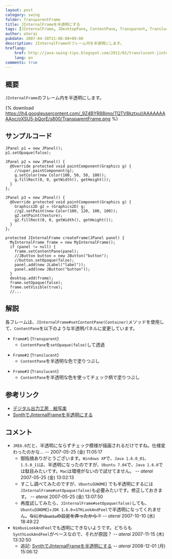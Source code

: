 ```yaml
---
layout: post
category: swing
folder: TransparentFrame
title: JInternalFrameを半透明にする
tags: [JInternalFrame, JDesktopPane, ContentPane, Transparent, Translucent]
author: aterai
pubdate: 2007-04-30T21:08:08+09:00
description: JInternalFrameのフレーム内を半透明にします。
hreflang:
    href: http://java-swing-tips.blogspot.com/2011/02/translucent-jinternalframe-nimbus.html
    lang: en
comments: true
---
```

## 概要
`JInternalFrame`のフレーム内を半透明にします。

{% download https://lh4.googleusercontent.com/_9Z4BYR88imo/TQTV8kztxuI/AAAAAAAAAoc/oXSU5-bQorE/s800/TransparentFrame.png %}

## サンプルコード
<pre class="prettyprint"><code>JPanel p1 = new JPanel();
p1.setOpaque(false);

JPanel p2 = new JPanel() {
  @Override protected void paintComponent(Graphics g) {
    //super.paintComponent(g);
    g.setColor(new Color(100, 50, 50, 100));
    g.fillRect(0, 0, getWidth(), getHeight());
  }
};

JPanel p3 = new JPanel() {
  @Override protected void paintComponent(Graphics g) {
    Graphics2D g2 = (Graphics2D) g;
    //g2.setPaint(new Color(100, 120, 100, 100));
    g2.setPaint(texture);
    g2.fillRect(0, 0, getWidth(), getHeight());
  }
};

protected JInternalFrame createFrame(JPanel panel) {
  MyInternalFrame frame = new MyInternalFrame();
  if (panel != null) {
    frame.setContentPane(panel);
    //JButton button = new JButton("button");
    //button.setOpaque(false);
    panel.add(new JLabel("label"));
    panel.add(new JButton("button"));
  }
  desktop.add(frame);
  frame.setOpaque(false);
  frame.setVisible(true);
  //...
</code></pre>

## 解説
各フレームは、`JInternalFrame#setContentPane(Container)`メソッドを使用して、`ContentPane`を以下のような半透明パネルに変更しています。

- `Frame#1` (`Transparent`)
    - `ContentPane`を`setOpaque(false)`して透過

<!-- dummy comment line for breaking list -->

- `Frame#2` (`Translucent`)
    - `ContentPane`を半透明な色で塗りつぶし

<!-- dummy comment line for breaking list -->

- `Frame#3` (`Translucent`)
    - `ContentPane`を半透明な色を使ってチェック柄で塗りつぶし

<!-- dummy comment line for breaking list -->

## 参考リンク
- [デジタル出力工房　絵写楽](http://www.bekkoame.ne.jp/~bootan/free2.html)
- [SynthでJInternalFrameを半透明にする](http://ateraimemo.com/Swing/TranslucentFrame.html)

<!-- dummy comment line for breaking list -->

## コメント
- `JRE6.0`だと、半透明にならずチェック模様が描画されるだけですね。仕様変わったのかな… --  2007-05-25 (金) 11:05:17
    - 御指摘ありがとうございます。`Windows XP`で、`Java 1.6.0_01`、`1.5.0_11`は、半透明になったのですが、`Ubuntu 7.04`で、`Java 1.6.0`では駄目みたいです。`Mac`は環境がないので試せてません。 -- *aterai* 2007-05-25 (金) 13:02:13
    - すこし調べてみたのですが、`Ubuntu`(`GNOME`) でも半透明にするには`JInternalFrame#setOpaque(false)`も必要みたいです。修正しておきます。 -- *aterai* 2007-05-25 (金) 13:07:50
    - 再度試してみたら、`JInternalFrame#setOpaque(false)`しても、`Ubuntu`(`GNOME`)+`JDK 1.6.0`+`GTKLookAndFeel`で半透明になってくれません。~~なにか`Ubuntu`の設定を弄ったから？~~ -- *aterai* 2007-10-10 (水) 18:49:22
- `NimbusLookAndFeel`でも透明にできないようです。どちらも`SynthLookAndFeel`がベースなので、それが原因？ -- *aterai* 2007-11-15 (木) 13:32:50
    - 追記: [SynthでJInternalFrameを半透明にする](http://ateraimemo.com/Swing/TranslucentFrame.html) -- *aterai* 2008-12-01 (月) 15:06:12

<!-- dummy comment line for breaking list -->
